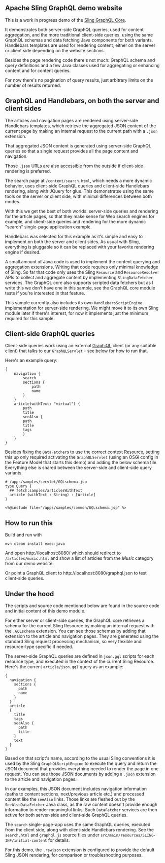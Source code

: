 Apache Sling GraphQL demo website
----

This is a work in progress demo of the [Sling GraphQL Core](https://github.com/apache/sling-org-apache-sling-graphql-core/).

It demonstrates both server-side GraphQL queries, used for content aggregation, and the 
more traditional client-side queries, using the same GraphQL schemas and data fetching
Java components for both variants. Handlebars templates are used for rendering content,
either on the server or client side depending on the website sections.

Besides the page rendering code there's not much: GraphQL schema and query definitions
and a few Java classes used for aggregating or enhancing content and for content queries.

For now there's no pagination of query results, just arbitrary limits on the number
of results returned.

## GraphQL and Handlebars, on both the server and client sides

The articles and navigation pages are rendered using server-side Handlebars templates,
which retrieve the aggregated JSON content of the current page by making an internal request
to the current path with a `.json` extension.

That aggregated JSON content is generated using server-side GraphQL queries so that a single
request provides all the page content and navigation.

Those `.json` URLs are also accessible from the outside if client-side rendering is preferred.

The search page at `/content/search.html`, which needs a more dynamic behavior, uses client-side
GraphQL queries and client-side Handlebars rendering, along with JQuery for glue. This
demonstratse using the same tools on the server or client side, with minimal differences
between both modes.

With this we get the best of both worlds: server-side queries and rendering for the article
pages, so that they make sense for Web search engines for example, and client-side queries and
rendering for the more dynamic "search" single-page application example.

Handlebars was selected for this example as it's simple and easy to implement on both the
server and client sides. As usual with Sling, everything is pluggable so it can be replaced with
your favorite rendering engine if desired.

A small amount of Java code is used to implement the content querying and aggregation extensions.
Writing that code requires only minimal knowledge of Sling. So far that code only uses the
Sling `Resource` and `ResourceResolver` APIs to collect and aggregate content by implementing
`SlingDataFetcher` services. The GraphQL core also supports scripted data fetchers but as I
write this we don't have one in this sample, see the GraphQL core module tests if you're interested
in that feature.

This sample currently also includes its own `HandlebarsScriptEngine` implementation for
server-side rendering. We might move it to its own Sling module later if there's interest, for
now it implements just the minimum required for this sample.

## Client-side GraphQL queries

Client-side queries work using an external [GraphiQL](https://graphql.org/swapi-graphql)
client (or any suitable client) that talks to our `GraphQLServlet` - see below for how to run that.

Here's an example query:

    {
        navigation {
            search
            sections {
                path
                name
            }
        }
        article(withText: "virtual") {
            path
            title
            seeAlso {
            path
            title
            tags
            }
        }
    }

Besides fixing the `DataFetcher`s to use the correct context Resource, setting this up
only required activating the `GraphQLServlet` (using an OSGi config in the Feature Model
that starts this demo) and adding the below schema file. Everything else is shared between
the server-side and client-side query variants.

    # /apps/samples/servlet/GQLschema.jsp
    type Query {
      ## fetch:samples/articlesWithText
      article (withText : String) : [Article]
    }
    
    <%@include file="/apps/samples/common/GQLschema.jsp" %>

## How to run this

Build and run with

    mvn clean install exec:java

And open http://localhost:8080/ which should redirect to `/articles/music.html` and show a list
of articles from the _Music_ category from our demo website.

Or point a GraphQL client to http://localhost:8080/graphql.json to test client-side queries.

## Under the hood

The scripts and source code mentioned below are found in the source code and initial content of this
demo module.

For either server or client-side queries, the GraphQL core retrieves a schema for the current
Sling Resource by making an internal request with the `.GQLschema` extension. You can see those
schemas by adding that extension to the article and navigation pages. They are generated using the
standard Sling request processing mechanism, so very flexible and resource-type specific if needed.

The server-side GraphQL queries are defined in `json.gql` scripts for each resource type, and executed
in the context of the current Sling Resource. Here's the current `article/json.gql` query as an example:

    { 
      navigation {
        sections {
          path
          name
        }
      }
      article 
      { 
        title
        tags
        seeAlso {
          path
          title
        }
        text
      }
    }

Based on that script's name, according to the usual Sling conventions it is used by the Sling
`GraphQLScriptEngine` to execute the query and return the JSON document that provides everything
needed to render the page in one request. You can see those JSON documents by adding a `.json`
extension to the article and navigation pages.

In our examples, this JSON document includes navigation information (paths to content sections,
next/previous article etc.) and processed content like the `seeAlso` links. Those links are
fleshed out by the `SeeAlsoDataFetcher` Java class, as the raw content doesn't provide enough
information to render meaningful links. Such `DataFetcher` services are then active for both
server-side and client-side GraphQL queries.

The `search` single-page-app uses the same GraphQL queries, executed from the client side,
along with client-side Handlebars rendering. See the `search.html` and `graphql.js` source
files under `src/main/resources/SLING-INF/initial-content` for details.

For this demo, the `.rawjson` extension is configured to provide the default Sling JSON
rendering, for comparison or troubleshooting purposes.
